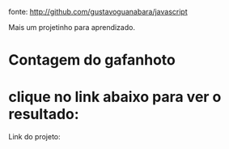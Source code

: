 fonte:  http://github.com/gustavoguanabara/javascript

Mais um projetinho para aprendizado.

# Contagem do gafanhoto

# clique no link abaixo para ver o resultado:

Link do projeto: 
